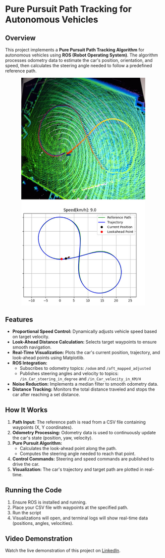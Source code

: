 # Pure Pursuit Path Tracking for Autonomous Vehicles

## Overview
This project implements a **Pure Pursuit Path Tracking Algorithm** for autonomous vehicles using **ROS (Robot Operating System)**. The algorithm processes odometry data to estimate the car's position, orientation, and speed, then calculates the steering angle needed to follow a predefined reference path.

<p align="center">
  <img src="https://github.com/HanaNabhan/Follow_the_loop/blob/main/real-life.jpg" alt="Real-life Car Trajectory" width="400"/>
  <img src="https://github.com/HanaNabhan/Follow_the_loop/blob/main/infinity.jpg" alt="Infinity Path" width="400"/>
</p>


## Features
- **Proportional Speed Control:** Dynamically adjusts vehicle speed based on target velocity.
- **Look-Ahead Distance Calculation:** Selects target waypoints to ensure smooth navigation.
- **Real-Time Visualization:** Plots the car's current position, trajectory, and look-ahead points using Matplotlib.
- **ROS Integration:**
  - Subscribes to odometry topics: `/odom` and `/aft_mapped_adjusted`
  - Publishes steering angles and velocity to topics: `/in_Car_steering_in_degree` and `/in_Car_velocity_in_KM/H`
- **Noise Reduction:** Implements a median filter to smooth odometry data.
- **Distance Tracking:** Monitors the total distance traveled and stops the car after reaching a set distance.

## How It Works
1. **Path Input:** The reference path is read from a CSV file containing waypoints (X, Y coordinates).
2. **Odometry Processing:** Odometry data is used to continuously update the car's state (position, yaw, velocity).
3. **Pure Pursuit Algorithm:**
   - Calculates the look-ahead point along the path.
   - Computes the steering angle needed to reach that point.
4. **Control Commands:** Steering and speed commands are published to drive the car.
5. **Visualization:** The car's trajectory and target path are plotted in real-time.

## Running the Code
1. Ensure ROS is installed and running.
2. Place your CSV file with waypoints at the specified path.
3. Run the script
4. Visualizations will open, and terminal logs will show real-time data (positions, angles, velocities).

## Video Demonstration
Watch the live demonstration of this project on [LinkedIn](https://www.linkedin.com/in/hana-nabhan/).




